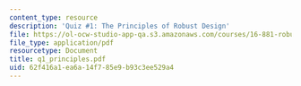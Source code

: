 ```yaml
---
content_type: resource
description: 'Quiz #1: The Principles of Robust Design'
file: https://ol-ocw-studio-app-qa.s3.amazonaws.com/courses/16-881-robust-system-design-summer-1998/62f416a1ea6a14f785e9b93c3ee529a4_q1_principles.pdf
file_type: application/pdf
resourcetype: Document
title: q1_principles.pdf
uid: 62f416a1-ea6a-14f7-85e9-b93c3ee529a4
---
```

